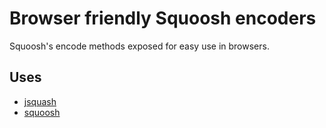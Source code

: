 # Browser friendly Squoosh encoders

Squoosh's encode methods exposed for easy use in browsers.

## Uses

- [jsquash](https://github.com/jamsinclair/jSquash)
- [squoosh](https://github.com/GoogleChromeLabs/squoosh)
